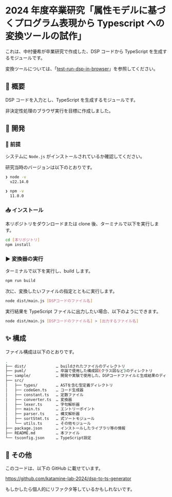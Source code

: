 # 2024 年度卒業研究「属性モデルに基づくプログラム表現から Typescript への変換ツールの試作」

これは、中村優希が卒業研究で作成した、DSP コードから TypeScript を生成するモジュールです。

変換ツールについては、「[test-run-dsp-in-browser](https://github.com/katamine-lab-2024/dsp-to-ts-generator)」を参照してください。

## 🚀 概要

DSP コードを入力とし、TypeScript を生成するモジュールです。

非決定性処理のブラウザ実行を目標に作成しました。

## 🔧 開発

### 📌 前提

システムに `Node.js` がインストールされているか確認してください。

研究当時のバージョンは以下のとおりです。

```sh
❯ node -v
  v22.14.0
```

```sh
❯ npm -v
  11.0.0
```

### 📥 インストール

本リポジトリをダウンロードまたは clone 後、ターミナルで以下を実行します。

```sh
cd [本リポジトリ]
npm install
```

### ▶️ 変換器の実行

ターミナルで以下を実行し、build します。

```sh
npm run build
```

次に、変換したいファイルの指定とともに実行します。

```sh
node dist/main.js [DSPコードのファイル名]
```

実行結果を TypeScript ファイルに出力したい場合、以下のようにできます。

```sh
node dist/main.js [DSPコードのファイル名] > [出力するファイル名]
```

## ✨ 構成

ファイル構成は以下のとおりです。

```sh
.
├── dist/             … buildされたファイルのディレクトリ
├── puml/             … 卒論で使用した構成図(クラス図など)のディレクトリ
├── sample/           … 開発や実験で使用した、DSPコードファイルと生成結果のディレクトリ
├── src/
│   ├── types/        … ASTを含む型定義ディレクトリ
│   ├── codeGen.ts    … コード生成器
│   ├── constant.ts   … 定数ファイル
│   ├── converter.ts  … 変換器
│   ├── lexer.ts      … 字句解析器
│   ├── main.ts       … エントリーポイント
│   ├── parser.ts     … 構文解析器
│   ├── sortStmt.ts   … 式ソートモジュール
│   └── utils.ts      … その他モジュール
├── package.json      … インストールしたライブラリ等の情報
├── README.md         … 本ファイル
└── tsconfig.json     … TypeScript設定
```

## 📍 その他

このコードは、以下の GitHub に載せています。

https://github.com/katamine-lab-2024/dsp-to-ts-generator

もしかしたら個人的にリファクタ等しているかもしれないです。
